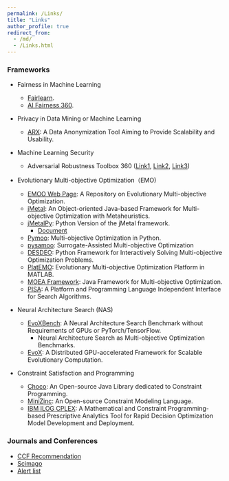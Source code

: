 ```yaml
---
permalink: /Links/
title: "Links"
author_profile: true
redirect_from: 
  - /md/
  - /Links.html
---
```


<!--
<font color=Blue>Framework and Platform</font>
-->



### Frameworks

- Fairness in Machine Learning
  - [Fairlearn](https://fairlearn.org/).
  - [AI Fairness 360](https://ai-fairness-360.org/).  

- Privacy in Data Mining or Machine Learning
  - [ARX](https://github.com/arx-deidentifier/arx): A Data Anonymization Tool Aiming to Provide Scalability and Usability. 

- Machine Learning Security
  - Adversarial Robustness Toolbox 360 ([Link1](https://github.com/Trusted-AI/adversarial-robustness-toolbox), [Link2](https://www.ibm.com/blogs/research/2019/09/adversarial-robustness-360-toolbox-v1-0/), [Link3](https://github.com/Trusted-AI/adversarial-robustness-toolbox/wiki/))

- Evolutionary Multi-objective Optimization（EMO)
  - [EMOO Web Page](http://delta.cs.cinvestav.mx/~ccoello/EMOO/): A Repository on Evolutionary Multi-objective Optimization.
  - [jMetal](https://github.com/jMetal/jMetal): An Object-oriented Java-based Framework for Multi-objective Optimization with Metaheuristics. 
  - [jMetalPy](https://github.com/jMetal/jMetalPy): Python Version of the jMetal framework.
    - [Document](https://jmetal.github.io/jMetalPy/tutorials.html)
  - [Pymoo](https://pymoo.org/): Multi-objective Optimization in Python.
  - [pysamoo](https://anyoptimization.com/projects/pysamoo/): Surrogate-Assisted Multi-objective Optimization 
  - [DESDEO](https://desdeo.misitano.xyz/): Python Framework for Interactively Solving Multi-objective Optimization Problems.
  - [PlatEMO](https://github.com/BIMK/PlatEMO): Evolutionary Multi-objective Optimization Platform in MATLAB.
  - [MOEA Framework](http://moeaframework.org/): Java Framework for Multi-objective Optimization.
  - [PISA](https://sop.tik.ee.ethz.ch/pisa/?page=principles.php): A Platform and Programming Language Independent Interface for Search Algorithms.

- Neural Architecture Search (NAS)
  - [EvoXBench](https://github.com/EMI-Group/evoxbench): A Neural Architecture Search Benchmark without Requirements of GPUs or PyTorch/TensorFlow.
    - Neural Architecture Search as Multi-objective Optimization Benchmarks.
  - [EvoX](https://github.com/EMI-Group/evox): A Distributed GPU-accelerated Framework for Scalable Evolutionary Computation.

- Constraint Satisfaction and Programming
  - [Choco](https://choco-solver.org/): An Open-source Java Library dedicated to Constraint Programming. 
  - [MiniZinc](https://www.minizinc.org/): An Open-source Constraint Modeling Language.
  - [IBM ILOG CPLEX](https://www.ibm.com/docs/en/icos/20.1.0): A Mathematical and Constraint Programming-based Prescriptive Analytics Tool for Rapid Decision Optimization Model Development and Deployment.


### Journals and Conferences

- [CCF Recommendation](https://www.ccf.org.cn/Academic_Evaluation/By_category/)
- [Scimago](https://www.scimagojr.com/)
- [Alert list](https://earlywarning.fenqubiao.com/#/)



